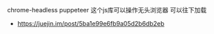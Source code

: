  chrome-headless
 puppeteer  这个js库可以操作无头浏览器
 可以往下加载
 - https://juejin.im/post/5ba1e99e6fb9a05d2b6db2eb
 